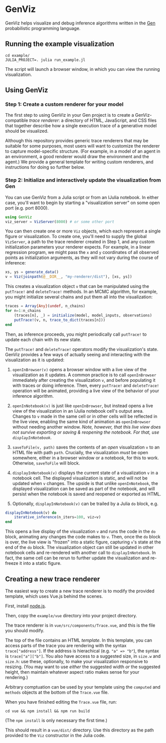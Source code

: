 # GenViz

GenViz helps visualize and debug inference algorithms written in the [Gen](https://github.com/probcomp/Gen) probabilistic programming language.

## Running the example visualization

```
cd example/
JULIA_PROJECT=. julia run_example.jl
```
The script will launch a browser window, in which you can view the running visualization.

## Using GenViz

### Step 1: Create a custom renderer for your model
The first step to using GenViz in your Gen project is to create a GenViz-compatible _trace renderer_: a directory of HTML, JavaScript, and CSS files that together describe how a single execution trace of a generative model should be visualized. 

Although this repository provides generic trace renderers that may be suitable for some purposes, most users will want to customize the renderer to capture model-specific structure. (For example, in a model of an agent in an environment, a good renderer would draw the environment and the agent.) We provide a general template for writing custom renderers, and instructions for doing so further below.

### Step 2: Initialize and interactively update the visualization from Gen
You can use GenViz from a Julia script or from an IJulia notebook. In either case, you'll want to begin by starting a "visualization server" on some open port (e.g. port 8000).

```julia
using GenViz
viz_server = VizServer(8000) # or some other port
```

You can then create one or more `Viz` objects, which each represent a single figure or visualization. To create one, you'll need to supply the global `VizServer`, a path to the trace renderer created in Step 1, and any custom initialization parameters your renderer expects. For example, in a linear regression program, we might pass the `x` and `y` coordinates of all observed points as initialization arguments, as they will not vary during the course of inference:

```julia
xs, ys = generate_data()
v = Viz(joinpath(@__DIR__, "my-renderer/dist"), [xs, ys])
```

This creates a visualization object `v` that can be manipulated using the `putTrace!` and `deleteTrace!` methods. In an MCMC algorithm, for example, you might initialize several chains and put them all into the visualization:

```julia
traces = Array{Any}(undef, n_chains)
for n=1:n_chains
    (traces[n], _) = initialize(model, model_inputs, observations)
    putTrace!(v, n, trace_to_dict(traces[n]))
end
```

Then, as inference proceeds, you might periodically call `putTrace!` to update each chain with its new state.

The `putTrace!` and `deleteTrace!` operators modify the visualization's state. GenViz provides a few ways of actually seeing and interacting with the visualization as it is updated:

1. `openInBrowser(v)` opens a browser window with a live view of the visualization as it updates. A common practice is to call `openInBrowser` immediately after creating the visualization `v`, and before populating it with traces or doing inference. Then, every `putTrace!` and `deleteTrace!` operation will be animated, providing a live view of the behavior of your inference algorithm.

2. `openInNotebook(v)` is just like `openInBrowser`, but instead opens a live view of the visualization in an IJulia notebook cell's output area. Changes to `v` made in the same cell or in other cells will be reflected in the live view, enabling the same kind of animation as `openInBrowser` without needing another window. *Note, however, that this live view does not survive exporting or saving & reopening the notebook. For that, use `displayInNotebook`.*

3. `saveToFile(v, path)` saves the contents of an *open* visualization `v` to an HTML file with path `path`. Crucially, the visualization _must_ be open somewhere, either in a browser window or a notebook, for this to work. Otherwise, `saveToFile` will block.

4. `displayInNotebook(v)` displays the current state of a visualization `v` in a notebook cell. The displayed visualization is static, and will not be updated when `v` changes. The upside is that unlike `openInNotebook`, the displayed visualization can be saved as part of the notebook, and will persist when the notebook is saved and reopened or exported as HTML.

5. Optionally, `displayInNotebook(v)` can be trailed by a Julia `do` block, e.g.

```julia
displayInNotebook(v) do
    iterative_inference(n_iters=100, viz=v)
end
```
This opens a live display of the visualization `v` and runs the code in the `do` block, animating any changes the code makes to `v`. Then, once the `do` block is over, the live view is "frozen" into a static figure, capturing `v`'s state at the end of the `do` block. The visualization object can still be updated in other notebook cells and re-rendered with another call to `displayInNotebook`. In fact, the same cell can be rerun to further update the visualization and re-freeze it into a static figure.

## Creating a new trace renderer

The easiest way to create a new trace renderer is to modify the provided template, which uses Vue.js behind the scenes. 

First, install [node.js](https://nodejs.org).

Then, copy the `example/vue` directory into your project directory.

The trace renderer is in `vue/src/components/Trace.vue`, and this is the file you should modify. 

The top of the file contains an HTML _template_. In this template, you can access parts of the trace you are rendering with the syntax `trace["address"]`. If the address is hierachical (e.g. `"a" => "b"`), the syntax is `trace["a"]["b"]`. You also have access to a suggested size, in `size.w` and `size.h`: use these, optionally, to make your visualization responsive to resizing. (You may want to use _either_ the suggested width _or_ the suggested height, then maintain whatever aspect ratio makes sense for your rendering.)

Arbitrary comptuation can be used by your template using the `computed` and `methods` objects at the bottom of the `Trace.vue` file.

When you have finished editing the `Trace.vue` file, run:

```
cd vue && npm install && npm run build
```

(The `npm install` is only necessary the first time.)

This should result in a `vue/dist/` directory. Use this directory as the path provided to the `Viz` constructor in the Julia code.
